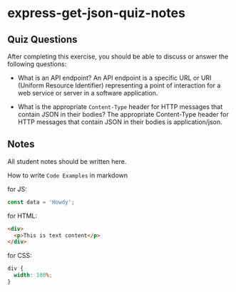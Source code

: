 # express-get-json-quiz-notes

## Quiz Questions

After completing this exercise, you should be able to discuss or answer the following questions:

- What is an API endpoint? An API endpoint is a specific URL or URI (Uniform Resource Identifier) representing a point of interaction for a web service or server in a software application.

- What is the appropriate `Content-Type` header for HTTP messages that contain JSON in their bodies? The appropriate Content-Type header for HTTP messages that contain JSON in their bodies is application/json.

## Notes

All student notes should be written here.

How to write `Code Examples` in markdown

for JS:

```javascript
const data = 'Howdy';
```

for HTML:

```html
<div>
  <p>This is text content</p>
</div>
```

for CSS:

```css
div {
  width: 100%;
}
```
